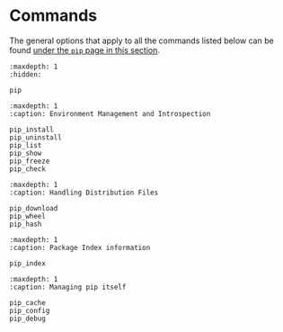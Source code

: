 # Commands

The general options that apply to all the commands listed below can be
found [under the `pip` page in this section](pip).

```{toctree}
:maxdepth: 1
:hidden:

pip
```

```{toctree}
:maxdepth: 1
:caption: Environment Management and Introspection

pip_install
pip_uninstall
pip_list
pip_show
pip_freeze
pip_check
```

```{toctree}
:maxdepth: 1
:caption: Handling Distribution Files

pip_download
pip_wheel
pip_hash
```

```{toctree}
:maxdepth: 1
:caption: Package Index information

pip_index
```

```{toctree}
:maxdepth: 1
:caption: Managing pip itself

pip_cache
pip_config
pip_debug
```
